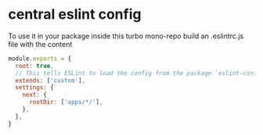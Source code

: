 # central eslint config

To use it in your package inside this turbo mono-repo build an .eslintrc.js file with the content

```js
module.exports = {
  root: true,
  // This tells ESLint to load the config from the package `eslint-config-custom`
  extends: ['custom'],
  settings: {
    next: {
      rootDir: ['apps/*/'],
    },
  },
}
```